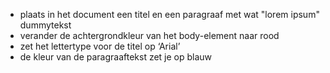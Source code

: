 - plaats in het document een titel en een paragraaf met wat "lorem ipsum" dummytekst
- verander de achtergrondkleur van het body-element naar rood
- zet het lettertype voor de titel op ‘Arial’
- de kleur van de paragraaftekst zet je op blauw

